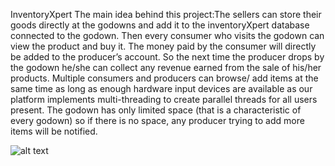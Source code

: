 InventoryXpert
The main idea behind this project:The sellers can store their goods directly at the godowns and add it to the inventoryXpert database connected to the godown. Then every consumer who visits the godown can view the product and buy it. The money paid by the consumer will directly be added to the producer’s account. So the next time the producer drops by the godown he/she can collect any revenue earned from the sale of his/her products. Multiple consumers and producers can browse/ add items at the same time as long as enough hardware input devices are available as our platform implements multi-threading to create parallel threads for all users present. The godown has only limited space (that is a characteristic of every godown) so if there is no space, any producer trying to add more items will be notified. 

![alt text](https://github.com/Shravasti221/JavaFXPartB/blob/master/UMLDiagramImage.jpg)
